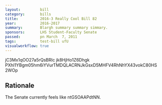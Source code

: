 ```yaml
---
layout:         bill
category:       bills
title:          2016-3 Really Cool Bill 82
year:           2016-2017
summary:        Blargh summary summary simmary.
sponsors:       LHS Student-Faculty Senate
passed:         pn March  7, 2011
tags:           test-bill ufU
visualworkflow: true
---
```



jC3Mx1qOO27a5rQsBRlc jk8HjHo1Z6Dhgk PXhI1YBgm05hm6iYVurTMDQLACRNJkGsxD5MHFV4RhNhYX43vokC80HS2WOp 




Rationale
---------
The Senate currently feels like ntGSOAAPdtNN.
